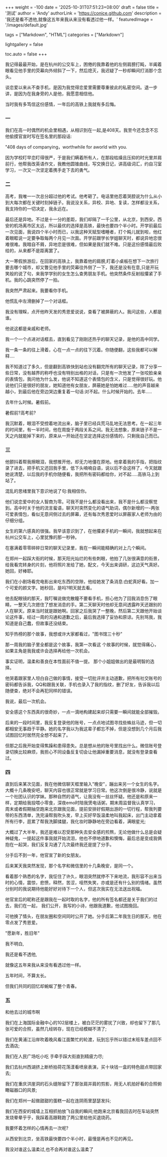 +++
weight = -100
date = '2025-10-31T07:51:23+08:00'
draft = false
title = '测试'
author = 'Andy'
authorLink = 'https://conice.github.com'
description = '我还是看不透他,就像这五年来我从来没有看透过他一样。'
featuredImage = '/images/default.jpg'

tags = ["Markdown", "HTML"]
categories = ["Markdown"]

lightgallery = false

toc.auto = false
+++

我记得最最开始，是在杭州的公交车上，困倦的我靠着他的左侧肩膀打盹，半阖着眼看见他手里的荧幕向外倾斜了一下，然后熄灭，我迟疑了一秒却瞬间打消那个念头。

谈恋爱以来从不查手机，是因为我觉得恋爱里需要尊重彼此的私密空间。退一步讲，是因为在我身旁的人是他，我愿意相信他。

当时我有多笃信这份感情，一年后的高铁上我就有多后悔。

### 一

我们在高一时偶然的机会里相遇，从相识到在一起,是408天。我至今还念念不忘他偷摸官宣时写在签名里的那段话:

"408 days of companying，worthwhile for aworld with you.

因为学校盯早恋盯得很严，于是我们瞒着所有人，在那段枯燥且压抑的时光里并肩前行，他帮我改英语作文，我教他圆锥曲线，写交换日记，讲高级词汇，约自习室学习，一次又一次坚定着携手走下去的勇气。

### 二

高考，我唯一一次总分超过他的考试。他考砸了。电话里他忍着哭腔说为什么从小到大每次都在关键时刻掉链子。我说没关系，异校、异地、复读，怎样都没关系，我支持你的一切决定，我永远在。

最后还是异地。不过是十一分的差距，我们却隔了一千公里，从北京，到西安。西安的机场离市区太远，所以最优的选择是高铁，最快也要四个半小时。开学前最后一次见面，我说四个半小时而已，以我这种天赋型嗜睡者，打个盹儿就到啦，他红着眼眶说一定要争取每两个月见一次面。开学前跟学长学姐聊天时，都说异地恋很难很难。我暗自不屑，异地恋是很难，但如果是我们就不难。只是这份感情最后败给的，从来都不是距离罢了。

大一寒假旅游后，在回家的高铁上，我靠着他的肩膀,盯着小桌板在想下一次旅行要去哪个城市，却又瞥见他手里的荧幕往外侧了一下，我还是没有在意,只是开玩笑般的说了句，来我学学别的女生怎么查男朋友手机。他突然条件反射般攥紧了手机。我的心跳突然停了一拍。

我突然严肃起来。我要看你手机。

他慌乱中左滑删掉了一个对话框。

我没有理睬，点开他昨天发的秀恩爱说说，查看了被屏蔽的人。我问这些，人都是谁。

他说这都是亲戚和老师。

我一个一个点进对话框去，直到看见了刚刚还热乎的聊天记录，是他的高中同学。

我一条一条的往上滑着，心在一点一点的往下沉着。你随便翻，这些我都可以解释....

我不知道过了多久，但是翻到高铁快到站也没有翻完所有的聊天记录，除了分享一些日常，没有越界的称呼也没有特别出格的对话，只是有一次他发了一张咬脸亲亲的表情包，我问他为什么发，他说不知道这个表情包的含义，只是觉得很好玩。他说他们只是很好的朋友，她知道他有女朋友，屏蔽她是怕她难过.....他的声音越来越小，到最后他在旁边哭边重复着一句话:对不起。什么时候开始的。去年.....

去年什么时候。暑假前。

暑假前?高考前?

我沉默着，眼泪不受控着地流出来，脑子里已经兵荒马乱地无法思考。在一起三年的时间里，有一半时间，他在周旋于两段关系之间。我无法想象，原来链子不是一天之内就能掉下来的，原来从一开始还在坚定选择这份感情的，只剩我自己而已。

### 三

他颤抖着帮我擦眼泪，我想推开他，却无力地僵在原地。他拿着我的手指，把指纹录了进去，把手机又还回我手里，低下头喃喃自语，说以后不会这样了，今天就跟她说清楚，以后我的手机你随便看，我把所有密码都给你，对不起.....高铁马上到站了。

混乱的思绪里我下意识地说了句:我相信你。

他们说恋爱中的女人智商为零。可我不是什么都没看出来，我不是什么都没察觉到。高中时关于他的流言蜚语，聊天时突然变化的语气助词，偶尔新增的一-两张可爱表情包，看似无意间侧过去的屏幕，还有每次秀恩爱时以屏蔽家人老师为由的仔细分组。

女生的第六感真的很强。我早该意识到了，在他攥紧手机的一瞬间，我就想起来在杭州公交车上，心里犹豫的那一秒钟。

在塞满着零零碎碎日常的聊天记录里，我在一瞬间能精确的对上几个瞬间。

在郑州一起踩大街的时候，那天阳光灿烂的有些刺眼，他拍了几张很满意的街景，给我看完转身的片刻，他将照片发给了她，配文，今天出来调研，这边天气真好。她回，好棒耶。

我们在小剧场看完电影出来吃东西的空隙，他给她发了条消息:白蛇真好看。加一个可爱的颜文字。她秒回，是吗?明天就去看。

他去配眼镜的那天，我叮嘱说做完散瞳不要看手机，担心他为了回我消息伤了眼睛，一整天几次摁住了想发消息的手。第二天聊天时他却无意间透露昨天还跟别的人在聊天。原来当时就是跟她啊。回家之后我哭了一整晚，然后第二天跟他开始谈论这件事，经过一周的沟通和道歉之后，最后我选择了妥协和原谅。先别骂我，我知道是自己蠢，但故事还没结束。

知乎热榜的那个故事，我想或许大家都看过，"图书馆三十秒"

那一周我的脑子里全都是这个故事，我第一次看这 个故事的时候，就觉得痛心，如果主角是我我或许会选择再给他一次机会。

事实证明，温柔和善良在本性面前不值一提。 那个小姐姐做出的是最明智的选择。

他哭着跟家里人坦白自己做的事情，接受一切批评并主动道歉，把所有社交账号的密码都告诉我，QQ和跟我关联，手机也录入了我的指纹，删了好友，告诉我以后随便查，绝对不会再犯同样的错误。

我说，最后一次机会。

安全感这个东西真的很奇妙，一点一滴地构建起来却只需要一瞬间就能全部摧毁。

后来的一段时间里，我反复登录他的账号，一点点地试图寻找些蛛丝马迹，但一切都相安无事趋于平静。她的名字我以为我这辈子都忘不掉，但是没想到几个月后我试图回忆时居然完全想不起来了。

但那之后我开始变得焦躁和患得患失。总是想从他的账号里找出什么。微信账号登录切换比较麻烦，我担心不同设备反复切会让他漏掉重要消息，就没有登录查看过。

### 四

直到后来某次见面，我在他微信聊天框里输入"晚安"，蹦出来另一个女生的名字。大概十几条晚安吧，聊天内容也很正常就是学习日常。他这次倒是很冷静，说就是一个社团认识的学妹。那种自然的语气，让我没有一丝丝怀疑。他还是和原来一样，定期给我投喂小零食，深夜emo时陪我煲电话粥，期末周监督我认真学习，周末或者假期抽空跑来北京跟我见面，提前安排好假期出游的一切行程，帮我列要带的东西清单，洗完澡帮我吹头发，早上买好早饭温柔地叫我起床，出门主动拿着所有行李，逛累了帮我洗脚揉腿，我化妆时静静地在旁边看着，满眼星光;

大概过了大半年，我还是难以忍受那种失去安全感的煎熬，无论他做什么总是会疑神疑鬼，一提起这件事我就开始流泪，他也不停地道歉和懊悔，最后总是变成我俩抱在一起哭，我们反复沟通了几次最终我还是提了分手。

分手后不到一年，他官宣了新的女朋友。

后来某天我突然发现，那个名字和微信里的十几条晚安，是同一个。

看着那个熟悉的名字，我怔住了许久，眼泪突然就停不下来地流，我形容不出来当时的心情，震惊，悲愤，释然，苦涩，哑然失笑，亦或是还有什么别的情绪。虽然分别时的我说期待他能好好对待下一个人，但这次我实在无法送出祝福。

他官宣后的昵称还是跟我在一起时取的名字，他的所有签名都还是关于我们的过去，我们在一起， 我们公开，我写的小诗，他跟我道歉，他试图挽回。

可他换了情头，在朋友圈和空间同时公开了她。分手后第二年我生日的那天，他在零点发了秀恩爱。

"愿新年，胜旧年"

我不明白,

我还是看不透他,

就像这五年来我从来没有看透过他一样。

五年时间，不算太长。

但我们共同的回忆却蜿蜒了整个青春。

### 五

和他去过的城市啊

我们在上海国际金融中心的102层楼上，被白茫茫的雾扰了兴致，却也留下了那几张可爱的合照，虽然几经转存，现在已经模糊不清了;

我们在黄浦江沿岸吹着晚风看江面繁忙的轮渡，玩到忘乎所以错过末班车差点回不去酒店;

我们在人民广场吃小吃 手牵手踩大街直到精疲力尽;

我们去杭州西湖挤上断桥拍荷花荡漾看喷泉表演，买十块钱一盒的特色甜点带回家去;

我们在重庆洪崖洞的石头缝隙留下了那张肩并肩的剪影，用无人机拍好看的合照俯瞰磁器口的风景;

我们在郑州一起做甜甜的蛋糕一起在连阴雨里瑟瑟发抖;

我们在西安的城墙上互相抓拍放飞自我的瞬间;他跑来北京看我回去时在车站突然发烧晕晕乎乎，我踩着高跟鞋跑了两公里给他买退烧药。

我要怀着怎样的心情再去一次呢?

从西安到北京，坐高铁最快要四个半小时，最慢是再也不见的再见。

我没对谁这么温柔过,也不会再对谁这么温柔了 
